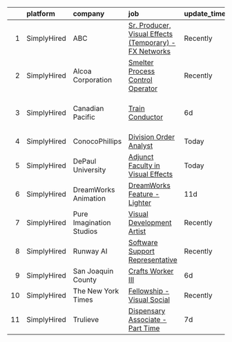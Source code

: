 

|    | platform    | company                  | job                                                                                                                                                               | update_time   | location                     |
|---:|:------------|:-------------------------|:------------------------------------------------------------------------------------------------------------------------------------------------------------------|:--------------|:-----------------------------|
|  1 | SimplyHired | ABC                      | [Sr. Producer, Visual Effects (Temporary) - FX Networks](https://www.simplyhired.com/job/cZVISe9WOaaRC4D2HR6J9aMINMSzMNESCic-Av2VarlimEfIbuE7QQ?q=visual+effects) | Recently      | Los Angeles, CA              |
|  2 | SimplyHired | Alcoa Corporation        | [Smelter Process Control Operator](https://www.simplyhired.com/job/iVX_S0xIgyNdtdpmwbQhgZxqWwlYh6KHOy_D142bzniZGjQbCNeU9w?q=visual+effects)                       | Recently      | Newburgh, IN                 |
|  3 | SimplyHired | Canadian Pacific         | [Train Conductor](https://www.simplyhired.com/job/FiCNQyZl0dNCzD9rp1qN83rzaHtQDGjrsRKGNJShxKqUcg46YVyVyQ?q=visual+effects)                                        | 6d            | Mason City, IA +10 locations |
|  4 | SimplyHired | ConocoPhillips           | [Division Order Analyst](https://www.simplyhired.com/job/hopgd_uvlKDu5hF9E51yhrNF9_FcE0i9w_f3-s6vAs8Z3Ti3IhOM-w?q=visual+effects)                                 | Today         | Bartlesville, OK             |
|  5 | SimplyHired | DePaul University        | [Adjunct Faculty in Visual Effects](https://www.simplyhired.com/job/GZzTcHX0_mbDga-4DRT9gCPNzHlQuMmcsANCR2btZW_XEN6g67sJ_Q?q=visual+effects)                      | Today         | Chicago, IL                  |
|  6 | SimplyHired | DreamWorks Animation     | [DreamWorks Feature - Lighter](https://www.simplyhired.com/job/lp5p-ElskISv4cSkmTBqBu8tWb2ROfGFgX3ACQ6MvUsZQNV2oMxtqA?q=visual+effects)                           | 11d           | Glendale, CA                 |
|  7 | SimplyHired | Pure Imagination Studios | [Visual Development Artist](https://www.simplyhired.com/job/u3Ce0qDkoB4jPujFyWA_pOjySvkBJ7SmBclJFkATwkjx3a0XU_1R2g?q=visual+effects)                              | Recently      | Van Nuys, CA                 |
|  8 | SimplyHired | Runway AI                | [Software Support Representative](https://www.simplyhired.com/job/yOM1SBj_PPWhGeE7Encj4XkqelW3hS5E6EN632kQiZLCOrxGlUjdNg?q=visual+effects)                        | Recently      | New York, NY                 |
|  9 | SimplyHired | San Joaquin County       | [Crafts Worker III](https://www.simplyhired.com/job/uAut1Vdjf9z2IZzoCTJWuhWTXeXqprdsWZTeoevBRHmg5yxZlLkDuA?q=visual+effects)                                      | 6d            | French Camp, CA              |
| 10 | SimplyHired | The New York Times       | [Fellowship - Visual Social](https://www.simplyhired.com/job/CAKQhmg7vYwhx9tKPA6z1ZUle6mBh7N53KqWBm12jJdB-XtNJVXqhQ?q=visual+effects)                             | Recently      | New York, NY                 |
| 11 | SimplyHired | Trulieve                 | [Dispensary Associate - Part Time](https://www.simplyhired.com/job/a8_fwSK73GBmbTlF5QuqPIOj8NPahe0AIg71HevXcJ1b_wMNP9cjIg?q=visual+effects)                       | 7d            | Inverness, FL +40 locations  |